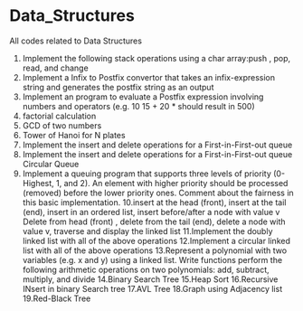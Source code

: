 # Data_Structures
All codes related to Data Structures

1. Implement the following stack operations using a char array:push , pop, read, and change
2. Implement a Infix to Postfix convertor that takes an infix-expression string and generates the postfix string as an output
3. Implement an program to evaluate a Postfix expression involving numbers and operators (e.g. 10 15 + 20 * should result in 500)
4. factorial calculation
5. GCD of two numbers
6. Tower  of Hanoi for N plates
7. Implement the insert and delete operations for a First-in-First-out queue
8. Implement the insert and delete operations for a First-in-First-out queue Circular Queue
9. Implement a queuing program that supports three levels of priority (0- Highest, 1, and 2). An element with higher priority should be processed (removed) before the lower priority ones.  Comment about the fairness in this basic implementation.
10.insert at the head (front), insert at the tail (end), insert in an ordered list, insert before/after a node with value v
    Delete from head (front) , delete from the tail (end), delete a node with value v,
    traverse and display the linked list
11.Implement the doubly linked list with all of the above operations
12.Implement a circular linked list with all of the above operations
13.Represent a polynomial with two variables (e.g. x and y) using a linked list. Write functions perform the following arithmetic operations on two polynomials: add, subtract, multiply, and divide
14.Binary Search Tree
15.Heap Sort
16.Recursive INsert in binary Search tree
17.AVL Tree
18.Graph using Adjacency list
19.Red-Black Tree

